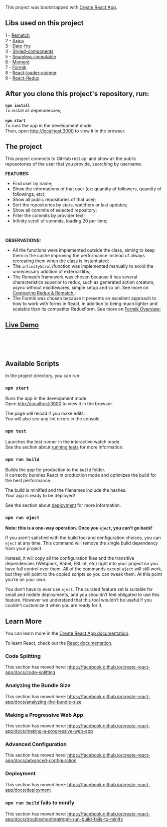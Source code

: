 This project was bootstrapped with [Create React App](https://github.com/facebook/create-react-app).


## Libs used on this project

1 - [Rematch](https://github.com/rematch/rematch?target=_blank)<br>
2 - [Axios](https://github.com/axios/axios)<br>
3 - [Date-fns](https://github.com/you-dont-need/You-Dont-Need-Momentjs)<br>
4 - [Styled-components](https://github.com/styled-components/styled-components)<br>
5 - [Seamless-immutable](https://github.com/rtfeldman/seamless-immutable)<br>
6 - [Moment](https://momentjs.com/)<br>
7 - [Formik](https://github.com/jaredpalmer/formik)<br>
8 - [React-loader-spinner](https://github.com/mhnpd/react-loader-spinner)<br>
9 - [React-Redux](https://github.com/reduxjs/react-redux)<br>


## After you clone this project's repository, run:

**`npm install`** <br>
To install all dependencies;
<br><br>
**`npm start`** <br>
To runs the app in the development mode.<br>
Then, open [http://localhost:3000](http://localhost:3000) to view it in the browser.
<br>

## The project

This project connects to GitHub rest api and show all the public reposotories of the user that you provide, searching by username.<br>

**FEATURES:**
* Find user by name;
* Show the informations of that user (ex: quantity of followers, quantity of followings, etc);
* Show all public repositories of that user;
* Sort the repositories by stars, watchers or last updates;
* Show all commits of selected repository;
* Filter the commits by provider text;
* Infinity scroll of commits, loading 20 per time;
<br>

**OBSERVATIONS:**
* All the functions were implemented outside the class, aiming to keep them in the cache improving the performance instead of always recreating them when the class is instantiated;
* The `infinityScroll`function was implemented manually to avoid the unnecessary addition of external libs;
* The Rematch framework was chosen because it has several characteristics superior to redux, such as generated action creators, async	without middlewares, simple setup and so on. See more on [Comparing Redux & Rematch
](https://github.com/rematch/rematch/blob/master/docs/purpose.md);
* The Formik was chosen because it presents an excellent approach to how to work with forms in React, in addition to being much lighter and scalable than its competitor ReduxForm. See more on [Formik Overview](https://jaredpalmer.com/formik/docs/overview);


## [Live Demo](https://jzwow54k9w.codesandbox.io/)




<br><br><br>

## Available Scripts

In the project directory, you can run:

### `npm start`

Runs the app in the development mode.<br>
Open [http://localhost:3000](http://localhost:3000) to view it in the browser.

The page will reload if you make edits.<br>
You will also see any lint errors in the console.

### `npm test`

Launches the test runner in the interactive watch mode.<br>
See the section about [running tests](https://facebook.github.io/create-react-app/docs/running-tests) for more information.

### `npm run build`

Builds the app for production to the `build` folder.<br>
It correctly bundles React in production mode and optimizes the build for the best performance.

The build is minified and the filenames include the hashes.<br>
Your app is ready to be deployed!

See the section about [deployment](https://facebook.github.io/create-react-app/docs/deployment) for more information.

### `npm run eject`

**Note: this is a one-way operation. Once you `eject`, you can’t go back!**

If you aren’t satisfied with the build tool and configuration choices, you can `eject` at any time. This command will remove the single build dependency from your project.

Instead, it will copy all the configuration files and the transitive dependencies (Webpack, Babel, ESLint, etc) right into your project so you have full control over them. All of the commands except `eject` will still work, but they will point to the copied scripts so you can tweak them. At this point you’re on your own.

You don’t have to ever use `eject`. The curated feature set is suitable for small and middle deployments, and you shouldn’t feel obligated to use this feature. However we understand that this tool wouldn’t be useful if you couldn’t customize it when you are ready for it.

## Learn More

You can learn more in the [Create React App documentation](https://facebook.github.io/create-react-app/docs/getting-started).

To learn React, check out the [React documentation](https://reactjs.org/).

### Code Splitting

This section has moved here: https://facebook.github.io/create-react-app/docs/code-splitting

### Analyzing the Bundle Size

This section has moved here: https://facebook.github.io/create-react-app/docs/analyzing-the-bundle-size

### Making a Progressive Web App

This section has moved here: https://facebook.github.io/create-react-app/docs/making-a-progressive-web-app

### Advanced Configuration

This section has moved here: https://facebook.github.io/create-react-app/docs/advanced-configuration

### Deployment

This section has moved here: https://facebook.github.io/create-react-app/docs/deployment

### `npm run build` fails to minify

This section has moved here: https://facebook.github.io/create-react-app/docs/troubleshooting#npm-run-build-fails-to-minify
